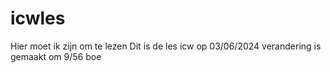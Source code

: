 # icwles
Hier moet ik zijn om te lezen
Dit is de les icw op 03/06/2024 
verandering is gemaakt om 9/56
boe
